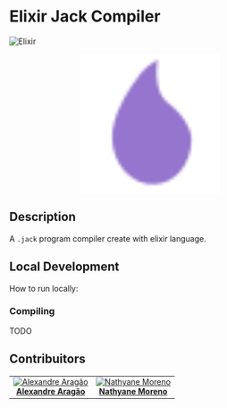 # Elixir Jack Compiler

![Elixir](https://img.shields.io/badge/Elixir-1.12.0-9378C9?logo=elixir&logoColor=9378C9)

<div style="width: 100%; display: flex; justify-content: center">
  <img src="https://raw.githubusercontent.com/PKief/vscode-material-icon-theme/main/icons/elixir.svg" width="250">
</div>

## Description
A `.jack` program compiler create with elixir language.

## Local Development
How to run locally:

### Compiling
TODO

## Contribuitors
<table>
  <tr>
    <td align="center">
      <a href="https://github.com/alexaragao">
        <img src="https://avatars.githubusercontent.com/u/43763150?s=100" width="100px;" alt="Alexandre Aragão"/>
        <br />
        <b>Alexandre Aragão</b>
      </a>
    </td>
    <td align="center">
      <a href="https://github.com/nathyanemoreno">
        <img src="https://avatars.githubusercontent.com/u/40841909?s=100" width="100px;" alt="Nathyane Moreno"/>
        <br />
        <b>Nathyane Moreno</b>
      </a>
    </td>
  </tr>
</table>